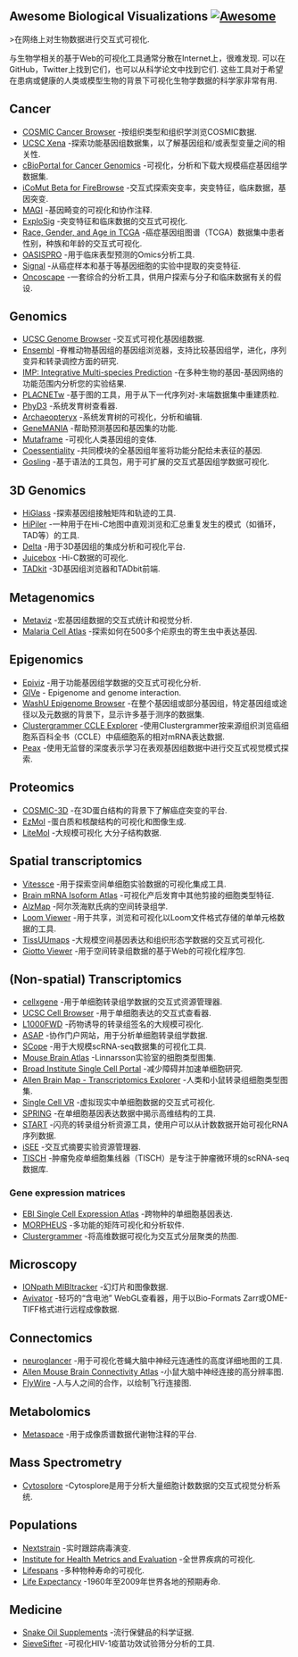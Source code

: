 <div class="github-widget" data-repo="keller-mark/awesome-biological-visualizations"></div>

## Awesome Biological Visualizations [![Awesome](https://awesome.re/badge.svg)](https://awesome.re)

&gt;在网络上对生物数据进行交互式可视化.

与生物学相关的基于Web的可视化工具通常分散在Internet上，很难发现. 可以在GitHub，Twitter上找到它们，也可以从科学论文中找到它们. 这些工具对于希望在患病或健康的人类或模型生物的背景下可视化生物学数据的科学家非常有用.



## Cancer
- [COSMIC Cancer Browser](https://cancer.sanger.ac.uk/cosmic/browse/tissue) -按组织类型和组织学浏览COSMIC数据.
- [UCSC Xena](https://xenabrowser.net/) -探索功能基因组数据集，以了解基因组和/或表型变量之间的相关性.
- [cBioPortal for Cancer Genomics](http://www.cbioportal.org/) -可视化，分析和下载大规模癌症基因组学数据集.
- [iCoMut Beta for FireBrowse](http://firebrowse.org/iCoMut/) -交互式探索突变率，突变特征，临床数据，基因突变.
- [MAGI](http://magi.brown.edu) -基因畸变的可视化和协作注释.
- [ExploSig](http://explosig.lrgr.io) -突变特征和临床数据的交互式可视化.
- [Race, Gender, and Age in TCGA](https://www.enpicom.com/visual-lab/tcga-visual-exploration-gender-race-age/) -癌症基因组图谱（TCGA）数据集中患者性别，种族和年龄的交互式可视化.
- [OASISPRO](http://tinyurl.com/oasispro) -用于临床表型预测的Omics分析工具.
- [Signal](https://signal.mutationalsignatures.com/) -从癌症样本和基于等基因细胞的实验中提取的突变特征.
- [Oncoscape](https://oncoscape.sttrcancer.org/) -一套综合的分析工具，供用户探索与分子和临床数据有关的假设.


## Genomics
- [UCSC Genome Browser](https://genome.ucsc.edu/) -交互式可视化基因组数据.
- [Ensembl](http://www.ensembl.org) -脊椎动物基因组的基因组浏览器，支持比较基因组学，进化，序列变异和转录调控方面的研究.
- [IMP: Integrative Multi-species Prediction](http://imp.princeton.edu/) -在多种生物的基因-基因网络的功能范围内分析您的实验结果.
- [PLACNETw](https://castillo.dicom.unican.es/ex1/?unique=58f731fec480a) -基于图的工具，用于从下一代序列对-末端数据集中重建质粒.
- [PhyD3](https://phyd3.bits.vib.be/view.php?id=91162629d258a876ee994e9233b2ad87&f=xml) -系统发育树查看器.
- [Archaeopteryx](http://www.phyloxml.org/archaeopteryx-js/bcl2_js.html) -系统发育树的可视化，分析和编辑.
- [GeneMANIA](http://genemania.org/) -帮助预测基因和基因集的功能.
- [Mutaframe](http://deogen2.mutaframe.com/) -可视化人类基因组的变体.
- [Coessentiality](http://coessentiality.net) -共同模块的全基因组年鉴将功能分配给未表征的基因.
- [Gosling](https://gosling.js.org) -基于语法的工具包，用于可扩展的交互式基因组学数据可视化.

## 3D Genomics
- [HiGlass](http://higlass.io/) -探索基因组接触矩阵和轨迹的工具.
- [HiPiler](http://hipiler.higlass.io/) -一种用于在Hi-C地图中直观浏览和汇总重复发生的模式（如循环，TAD等）的工具.
- [Delta](http://delta.big.ac.cn/) -用于3D基因组的集成分析和可视化平台.
- [Juicebox](http://aidenlab.org/juicebox/) -Hi-C数据的可视化.
- [TADkit](http://sgt.cnag.cat/3dg/tadkit/demo.h/index.html#!/project/dataset?conf=assets%2Fexamples%2Fconf.json) -3D基因组浏览器和TADbit前端.

## Metagenomics
- [Metaviz](http://metaviz.cbcb.umd.edu/) -宏基因组数据的交互式统计和视觉分析.
- [Malaria Cell Atlas](https://www.sanger.ac.uk/science/tools/mca/mca/) -探索如何在500多个疟原虫的寄生虫中表达基因.

## Epigenomics
- [Epiviz](http://epiviz.cbcb.umd.edu/4/) -用于功能基因组学数据的交互式可视化分析.
- [GIVe](https://mcf7.givengine.org/) - Epigenome and genome interaction.
- [WashU Epigenome Browser](http://epigenomegateway.wustl.edu/) -在整个基因组或部分基因组，特定基因组或途径以及元数据的背景下，显示许多基于测序的数据集.
- [Clustergrammer CCLE Explorer](https://maayanlab.github.io/CCLE_Clustergrammer/) -使用Clustergrammer按来源组织浏览癌细胞系百科全书（CCLE）中癌细胞系的相对mRNA表达数据.
- [Peax](https://github.com/Novartis/peax) -使用无监督的深度表示学习在表观基因组数据中进行交互式视觉模式探索.

## Proteomics
- [COSMIC-3D](https://cancer.sanger.ac.uk/cosmic3d/protein/EGFR) -在3D蛋白结构的背景下了解癌症突变的平台.
- [EzMol](http://www.sbg.bio.ic.ac.uk/~ezmol/) -蛋白质和核酸结构的可视化和图像生成.
- [LiteMol](https://webchemdev.ncbr.muni.cz/LiteMol/) -大规模可视化 
大分子结构数据.


## Spatial transcriptomics
- [Vitessce](http://vitessce.io) -用于探索空间单细胞实验数据的可视化集成工具.
- [Brain mRNA Isoform Atlas](https://isoformatlas.com/) -可视化产后发育中其他剪接的细胞类型特征.
- [AlzMap](https://alzmap.org/) -阿尔茨海默氏病的空间转录组学.
- [Loom Viewer](http://loom.linnarssonlab.org/dataset/cells/osmFISH/osmFISH_SScortex_mouse_all_cells.loom/NrBEoXQGhYDYoAYLRARigZlRgTDpAtAgFhRnSyg0Wrt1rUVuAHYlCYAOD5AzOo3qNmMAJy8ctaeWAYS0jvNoNqotpO6TSioZgmqmLCTJhNt0ebPCpgAWkQA6RJjgkxYxLkwlMrAKxIjr5wbv7~iKxcaLj~0AIkULhK~DAscpwZxGZJ_LIgigB2AK4ANqVKHIbquqi10LVKsgIl5RxyybFQPIGYGAi4yey4PGjDArjsaAgYaBOJaDy4A3i0C4G4EgbUEmiJmIwYmMnm2E0QQA) -用于共享，浏览和可视化以Loom文件格式存储的单单元格数据的工具.
- [TissUUmaps](https://tissuumaps.research.it.uu.se/) -大规模空间基因表达和组织形态学数据的交互式可视化.
- [Giotto Viewer](http://spatialgiotto.rc.fas.harvard.edu/giotto.viewer.html) -用于空间转录组数据的基于Web的可视化程序包.


## (Non-spatial) Transcriptomics
- [cellxgene](https://www.kidneycellatlas.org/mature-kidney-immune) -用于单细胞转录组学数据的交互式资源管理器.
- [UCSC Cell Browser](http://cells.ucsc.edu/?ds=cortex-dev) -用于单细胞表达的交互式查看器.
- [L1000FWD](http://amp.pharm.mssm.edu/L1000FWD/) -药物诱导的转录组签名的大规模可视化.
- [ASAP](https://asap.epfl.ch/) -协作门户网站，用于分析单细胞转录组学数据.
- [SCope](http://scope.aertslab.org/) -用于大规模scRNA-seq数据集的可视化工具.
- [Mouse Brain Atlas](http://mousebrain.org/) -Linnarsson实验室的细胞类型图集.
- [Broad Institute Single Cell Portal](https://singlecell.broadinstitute.org/single_cell) -减少障碍并加速单细胞研究.
- [Allen Brain Map - Transcriptomics Explorer](http://celltypes.brain-map.org/rnaseq/human_m1_10x) -人类和小鼠转录组细胞类型图集.
- [Single Cell VR](https://singlecellvr.herokuapp.com/) -虚拟现实中单细胞数据的交互式可视化.
- [SPRING](https://kleintools.hms.harvard.edu/tools/springViewer_1_6_dev.html?datasets/mouse_HPCs/basal_bone_marrow/full) -在单细胞基因表达数据中揭示高维结构的工具.
- [START](https://kcvi.shinyapps.io/START/) -闪亮的转录组分析资源工具，使用户可以从计数数据开始可视化RNA序列数据.
- [iSEE](https://marionilab.cruk.cam.ac.uk/iSEE_allen/) -交互式摘要实验资源管理器.
- [TISCH](http://tisch.comp-genomics.org/home/) -肿瘤免疫单细胞集线器（TISCH）是专注于肿瘤微环境的scRNA-seq数据库.

### Gene expression matrices
- [EBI Single Cell Expression Atlas](https://www.ebi.ac.uk/gxa/sc/home) -跨物种的单细胞基因表达.
- [MORPHEUS](https://software.broadinstitute.org/morpheus/) -多功能的矩阵可视化和分析软件.
- [Clustergrammer](https://maayanlab.cloud/clustergrammer/) -将高维数据可视化为交互式分层聚类的热图.

## Microscopy
- [IONpath MIBItracker](https://www.ionpath.com/mibitracker/) -幻灯片和图像数据.
- [Avivator](http://avivator.gehlenborglab.org/) -轻巧的“含电池” WebGL查看器，用于以Bio-Formats Zarr或OME-TIFF格式进行远程成像数据.

## Connectomics
- [neuroglancer](https://hemibrain-dot-neuroglancer-demo.appspot.com/#!gs://neuroglancer-janelia-flyem-hemibrain/v1.0/neuroglancer_demo_states/kc_apl_mpn1.json) -用于可视化苍蝇大脑中神经元连通性的高度详细地图的工具.
- [Allen Mouse Brain Connectivity Atlas](http://connectivity.brain-map.org/) -小鼠大脑中神经连接的高分辨率图.
- [FlyWire](https://flywire.ai/) -人与人之间的合作，以绘制飞行连接图.


## Metabolomics
- [Metaspace](https://metaspace2020.eu/) -用于成像质谱数据代谢物注释的平台.


## Mass Spectrometry
- [Cytosplore](https://www.cytosplore.org/) -Cytosplore是用于分析大量细胞计数数据的交互式视觉分析系统.


## Populations
- [Nextstrain](https://nextstrain.org/) -实时跟踪病毒演变.
- [Institute for Health Metrics and Evaluation](http://www.healthdata.org/results/data-visualizations) -全世界疾病的可视化.
- [Lifespans](http://www.cotrino.com/lifespan/) -多种物种寿命的可视化.
- [Life Expectancy](http://projects.flowingdata.com/life-expectancy/) -1960年至2009年世界各地的预期寿命.


## Medicine
- [Snake Oil Supplements](http://informationisbeautiful.net/visualizations/snake-oil-scientific-evidence-for-nutritional-supplements-vizsweet/) -流行保健品的科学证据.
- [SieveSifter](http://sieve.fredhutch.org/viz/index.html?study=VTN503&protein=gag&reference=MRK_B_Ad5) -可视化HIV-1疫苗功效试验筛分分析的工具.
